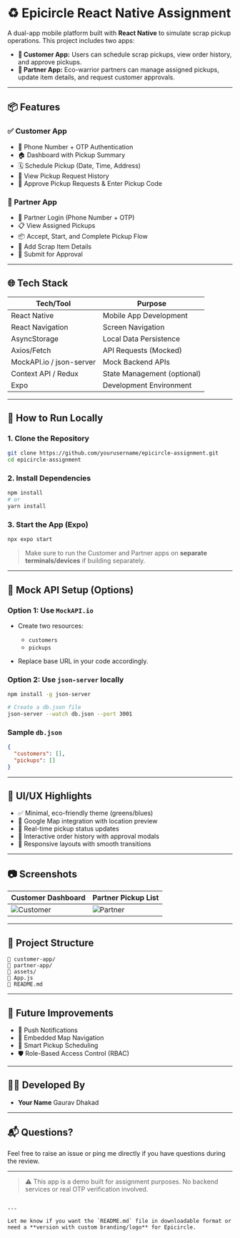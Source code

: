 
# ♻️ Epicircle React Native Assignment

A dual-app mobile platform built with **React Native** to simulate scrap pickup operations. This project includes two apps:

- **📱 Customer App:** Users can schedule scrap pickups, view order history, and approve pickups.
- **👷 Partner App:** Eco-warrior partners can manage assigned pickups, update item details, and request customer approvals.

---

## 📦 Features

### ✅ Customer App

- 🔐 Phone Number + OTP Authentication
- 🏠 Dashboard with Pickup Summary
- 🗓️ Schedule Pickup (Date, Time, Address)
- 📜 View Pickup Request History
- 🔑 Approve Pickup Requests & Enter Pickup Code

### 🔧 Partner App

- 🔐 Partner Login (Phone Number + OTP)
- 📋 View Assigned Pickups
- 📦 Accept, Start, and Complete Pickup Flow
- 📝 Add Scrap Item Details
- 📮 Submit for Approval

---

## 🌐 Tech Stack

| Tech/Tool        | Purpose                            |
|------------------|------------------------------------|
| React Native     | Mobile App Development             |
| React Navigation | Screen Navigation                  |
| AsyncStorage     | Local Data Persistence             |
| Axios/Fetch      | API Requests (Mocked)              |
| MockAPI.io / json-server | Mock Backend APIs         |
| Context API / Redux | State Management (optional)     |
| Expo             | Development Environment            |

---

## 🧪 How to Run Locally

### 1. Clone the Repository

```bash
git clone https://github.com/yourusername/epicircle-assignment.git
cd epicircle-assignment
````

### 2. Install Dependencies

```bash
npm install
# or
yarn install
```

### 3. Start the App (Expo)

```bash
npx expo start
```

> Make sure to run the Customer and Partner apps on **separate terminals/devices** if building separately.

---

## 🧪 Mock API Setup (Options)

### Option 1: Use `MockAPI.io`

* Create two resources:

  * `customers`
  * `pickups`
* Replace base URL in your code accordingly.

### Option 2: Use `json-server` locally

```bash
npm install -g json-server

# Create a db.json file
json-server --watch db.json --port 3001
```

### Sample `db.json`

```json
{
  "customers": [],
  "pickups": []
}
```

---

## 🎨 UI/UX Highlights

* ✅ Minimal, eco-friendly theme (greens/blues)
* 📍 Google Map integration with location preview
* 🚦 Real-time pickup status updates
* 🧾 Interactive order history with approval modals
* 📱 Responsive layouts with smooth transitions

---

## 📷 Screenshots

| Customer Dashboard                          | Partner Pickup List                     |
| ------------------------------------------- | --------------------------------------- |
| ![Customer](screens/customer_dashboard.png) | ![Partner](screens/partner_pickups.png) |

---

## 🚀 Project Structure

```
📁 customer-app/
📁 partner-app/
📁 assets/
📄 App.js
📄 README.md
```

---

## 📝 Future Improvements

* 🔔 Push Notifications
* 🧭 Embedded Map Navigation
* 🧠 Smart Pickup Scheduling
* 🛡️ Role-Based Access Control (RBAC)

---

## 👨‍💻 Developed By

* **Your Name**
 Gaurav Dhakad

---

## 📬 Questions?

Feel free to raise an issue or ping me directly if you have questions during the review.

---

> ⚠️ This app is a demo built for assignment purposes. No backend services or real OTP verification involved.

```

---

Let me know if you want the `README.md` file in downloadable format or need a **version with custom branding/logo** for Epicircle.
```
